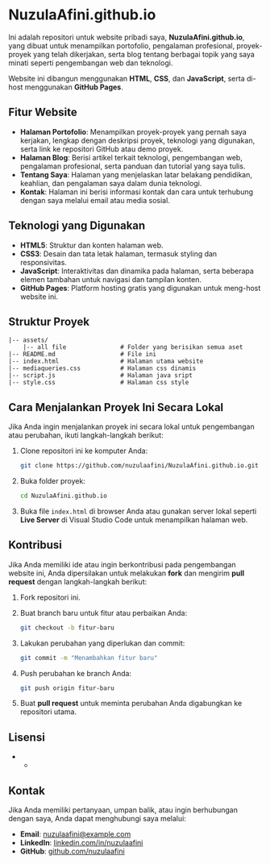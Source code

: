# NuzulaAfini.github.io

Ini adalah repositori untuk website pribadi saya, **NuzulaAfini.github.io**, yang dibuat untuk menampilkan portofolio, pengalaman profesional, proyek-proyek yang telah dikerjakan, serta blog tentang berbagai topik yang saya minati seperti pengembangan web dan teknologi.

Website ini dibangun menggunakan **HTML**, **CSS**, dan **JavaScript**, serta di-host menggunakan **GitHub Pages**.

## Fitur Website

- **Halaman Portofolio**: Menampilkan proyek-proyek yang pernah saya kerjakan, lengkap dengan deskripsi proyek, teknologi yang digunakan, serta link ke repositori GitHub atau demo proyek.
- **Halaman Blog**: Berisi artikel terkait teknologi, pengembangan web, pengalaman profesional, serta panduan dan tutorial yang saya tulis.
- **Tentang Saya**: Halaman yang menjelaskan latar belakang pendidikan, keahlian, dan pengalaman saya dalam dunia teknologi.
- **Kontak**: Halaman ini berisi informasi kontak dan cara untuk terhubung dengan saya melalui email atau media sosial.

## Teknologi yang Digunakan

- **HTML5**: Struktur dan konten halaman web.
- **CSS3**: Desain dan tata letak halaman, termasuk styling dan responsivitas.
- **JavaScript**: Interaktivitas dan dinamika pada halaman, serta beberapa elemen tambahan untuk navigasi dan tampilan konten.
- **GitHub Pages**: Platform hosting gratis yang digunakan untuk meng-host website ini.

## Struktur Proyek

```
|-- assets/
    |-- all file               # Folder yang berisikan semua aset
|-- README.md                  # File ini
|-- index.html                 # Halaman utama website
|-- mediaqueries.css           # Halaman css dinamis
|-- script.js                  # Halaman java sript
|-- style.css                  # Halaman css style

```

## Cara Menjalankan Proyek Ini Secara Lokal

Jika Anda ingin menjalankan proyek ini secara lokal untuk pengembangan atau perubahan, ikuti langkah-langkah berikut:

1. Clone repositori ini ke komputer Anda:

   ```bash
   git clone https://github.com/nuzulaafini/NuzulaAfini.github.io.git
   ```

2. Buka folder proyek:

   ```bash
   cd NuzulaAfini.github.io
   ```

3. Buka file `index.html` di browser Anda atau gunakan server lokal seperti **Live Server** di Visual Studio Code untuk menampilkan halaman web.

## Kontribusi

Jika Anda memiliki ide atau ingin berkontribusi pada pengembangan website ini, Anda dipersilakan untuk melakukan **fork** dan mengirim **pull request** dengan langkah-langkah berikut:

1. Fork repositori ini.
2. Buat branch baru untuk fitur atau perbaikan Anda:

   ```bash
   git checkout -b fitur-baru
   ```

3. Lakukan perubahan yang diperlukan dan commit:

   ```bash
   git commit -m "Menambahkan fitur baru"
   ```

4. Push perubahan ke branch Anda:

   ```bash
   git push origin fitur-baru
   ```

5. Buat **pull request** untuk meminta perubahan Anda digabungkan ke repositori utama.

## Lisensi

- -

## Kontak

Jika Anda memiliki pertanyaan, umpan balik, atau ingin berhubungan dengan saya, Anda dapat menghubungi saya melalui:

- **Email**: [nuzulaafini@example.com](mailto:nuzulaafini@example.com)
- **LinkedIn**: [linkedin.com/in/nuzulaafini](https://www.linkedin.com/in/nuzulaafini)
- **GitHub**: [github.com/nuzulaafini](https://github.com/nuzulaafini)
